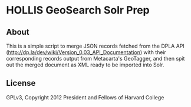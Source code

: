 HOLLIS GeoSearch Solr Prep
==========================

About
-----
This is a simple script to merge JSON records fetched from the DPLA API (http://dp.la/dev/wiki/Version_0.03_API_Documentation) with their corresponding records output from Metacarta's GeoTagger, and then spit out the merged document as XML ready to be imported into Solr.

License
-------
GPLv3, Copyright 2012 President and Fellows of Harvard College
